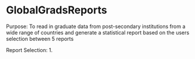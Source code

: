 # GlobalGradsReports
Purpose: To read in graduate data from post-secondary institutions from a wide range of countries and generate a statistical report based on the users selection between 5 reports

Report Selection: 
1. 

        
